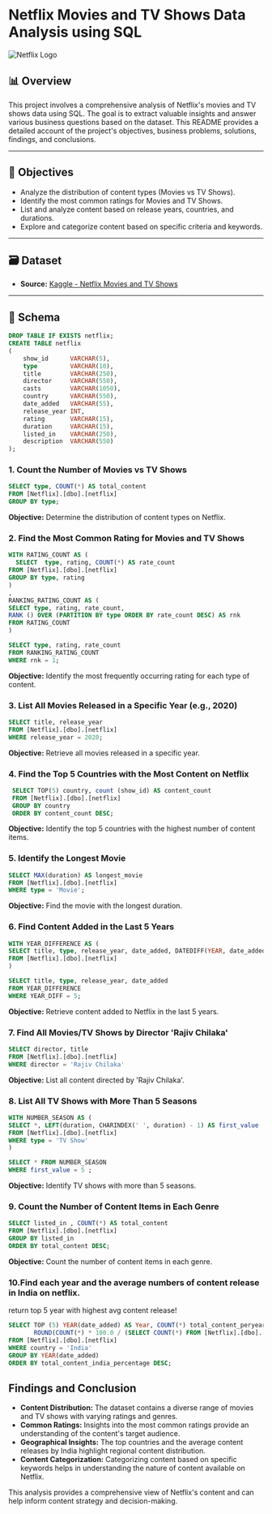 # Netflix Movies and TV Shows Data Analysis using SQL

![Netflix Logo](https://github.com/najirh/netflix_sql_project/blob/main/logo.png)

## 📊 Overview

This project involves a comprehensive analysis of Netflix's movies and TV shows data using SQL. The goal is to extract valuable insights and answer various business questions based on the dataset. This README provides a detailed account of the project's objectives, business problems, solutions, findings, and conclusions.

---

## 🎯 Objectives

- Analyze the distribution of content types (Movies vs TV Shows).
- Identify the most common ratings for Movies and TV Shows.
- List and analyze content based on release years, countries, and durations.
- Explore and categorize content based on specific criteria and keywords.

---

## 🗃️ Dataset

- **Source:** [Kaggle - Netflix Movies and TV Shows](https://www.kaggle.com/datasets/shivamb/netflix-shows?resource=download)

---

## 🧱 Schema

```sql
DROP TABLE IF EXISTS netflix;
CREATE TABLE netflix
(
    show_id      VARCHAR(5),
    type         VARCHAR(10),
    title        VARCHAR(250),
    director     VARCHAR(550),
    casts        VARCHAR(1050),
    country      VARCHAR(550),
    date_added   VARCHAR(55),
    release_year INT,
    rating       VARCHAR(15),
    duration     VARCHAR(15),
    listed_in    VARCHAR(250),
    description  VARCHAR(550)
);
```

### 1. Count the Number of Movies vs TV Shows

```sql
SELECT type, COUNT(*) AS total_content
FROM [Netflix].[dbo].[netflix]
GROUP BY type;
```

**Objective:** Determine the distribution of content types on Netflix.


### 2. Find the Most Common Rating for Movies and TV Shows

```sql
WITH RATING_COUNT AS (
  SELECT  type, rating, COUNT(*) AS rate_count
FROM [Netflix].[dbo].[netflix]
GROUP BY type, rating
)
,
RANKING_RATING_COUNT AS (
SELECT type, rating, rate_count,
RANK () OVER (PARTITION BY type ORDER BY rate_count DESC) AS rnk
FROM RATING_COUNT
)

SELECT type, rating, rate_count
FROM RANKING_RATING_COUNT
WHERE rnk = 1;
```

**Objective:** Identify the most frequently occurring rating for each type of content.



### 3. List All Movies Released in a Specific Year (e.g., 2020)

```sql
SELECT title, release_year
FROM [Netflix].[dbo].[netflix]
WHERE release_year = 2020;
```

**Objective:** Retrieve all movies released in a specific year.

### 4. Find the Top 5 Countries with the Most Content on Netflix

```sql
 SELECT TOP(5) country, count (show_id) AS content_count
 FROM [Netflix].[dbo].[netflix]
 GROUP BY country	
 ORDER BY content_count DESC;
```

**Objective:** Identify the top 5 countries with the highest number of content items.

### 5. Identify the Longest Movie

```sql
SELECT MAX(duration) AS longest_movie
FROM [Netflix].[dbo].[netflix]
WHERE type = 'Movie';
```

**Objective:** Find the movie with the longest duration.

### 6. Find Content Added in the Last 5 Years

```sql
WITH YEAR_DIFFERENCE AS ( 
SELECT title, type, release_year, date_added, DATEDIFF(YEAR, date_added, GETDATE())YEAR_DIFF
FROM [Netflix].[dbo].[netflix]
)

SELECT title, type, release_year, date_added
FROM YEAR_DIFFERENCE
WHERE YEAR_DIFF = 5;
```

**Objective:** Retrieve content added to Netflix in the last 5 years.

### 7. Find All Movies/TV Shows by Director 'Rajiv Chilaka'

```sql
SELECT director, title	
FROM [Netflix].[dbo].[netflix]
WHERE director = 'Rajiv Chilaka'
```

**Objective:** List all content directed by 'Rajiv Chilaka'.

### 8. List All TV Shows with More Than 5 Seasons

```sql
WITH NUMBER_SEASON AS ( 
SELECT *, LEFT(duration, CHARINDEX(' ', duration) - 1) AS first_value
FROM [Netflix].[dbo].[netflix]
WHERE type = 'TV Show'
)

SELECT * FROM NUMBER_SEASON
WHERE first_value = 5 ;
```

**Objective:** Identify TV shows with more than 5 seasons.

### 9. Count the Number of Content Items in Each Genre

```sql
SELECT listed_in , COUNT(*) AS total_content
FROM [Netflix].[dbo].[netflix]
GROUP BY listed_in
ORDER BY total_content DESC;
```

**Objective:** Count the number of content items in each genre.

### 10.Find each year and the average numbers of content release in India on netflix. 
return top 5 year with highest avg content release!

```sql
SELECT TOP (5) YEAR(date_added) AS Year, COUNT(*) total_content_peryear, 
       ROUND(COUNT(*) * 100.0 / (SELECT COUNT(*) FROM [Netflix].[dbo].[netflix] WHERE country = 'India'),2) AS total_content_india_percentage
FROM [Netflix].[dbo].[netflix]
WHERE country = 'India'
GROUP BY YEAR(date_added)
ORDER BY total_content_india_percentage DESC;
```


## Findings and Conclusion

- **Content Distribution:** The dataset contains a diverse range of movies and TV shows with varying ratings and genres.
- **Common Ratings:** Insights into the most common ratings provide an understanding of the content's target audience.
- **Geographical Insights:** The top countries and the average content releases by India highlight regional content distribution.
- **Content Categorization:** Categorizing content based on specific keywords helps in understanding the nature of content available on Netflix.

This analysis provides a comprehensive view of Netflix's content and can help inform content strategy and decision-making.
